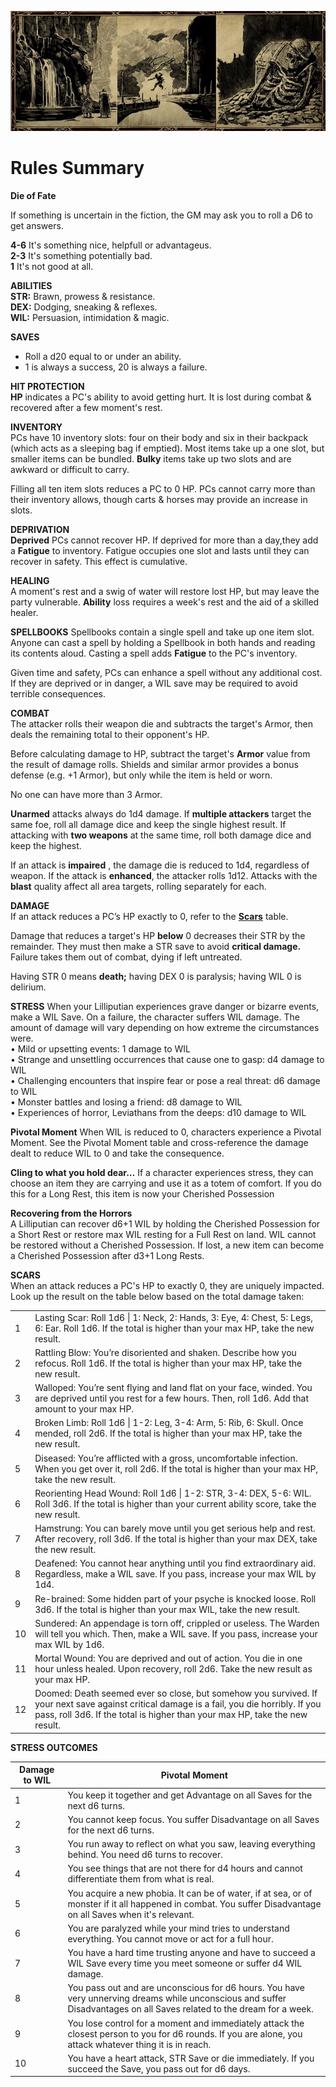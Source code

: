 ![Header](Bilete/Header.jpg)

# Rules Summary  

**Die of Fate**  

If something is uncertain in the fiction, the GM may ask you to roll a D6 to get answers.

__4-6__ It's something nice, helpfull or advantageus.  
__2-3__ It's something potentially bad.  
__1__ It's not good at all. 

**ABILITIES**  
**STR:** Brawn, prowess & resistance.   
**DEX:** Dodging, sneaking & reflexes.   
**WIL:**  Persuasion, intimidation & magic.

**SAVES**  
- Roll a d20 equal to or under an ability.
- 1 is always a success, 20 is always a failure.

**HIT PROTECTION**  
**HP** indicates a PC's ability to avoid getting hurt. It is lost during combat & recovered after a few moment's rest.

**INVENTORY**  
PCs have 10 inventory slots: four on their body and six in their backpack (which acts as a sleeping bag if emptied). Most items take up a one slot, but smaller items can be bundled. **Bulky** items take up two slots and are awkward or difficult to carry.

Filling all ten item slots reduces a PC to 0 HP. PCs cannot carry more than their inventory allows, though carts & horses may provide an increase in slots.

**DEPRIVATION**  
**Deprived** PCs cannot recover HP. If deprived for more than a day,they add a **Fatigue** to inventory. Fatigue occupies one slot and lasts until they can recover in safety. This effect is cumulative.

**HEALING**  
A moment's rest and a swig of water will restore lost HP, but may leave the party vulnerable. **Ability** loss requires a week's rest and the aid of a skilled healer.

**SPELLBOOKS**
Spellbooks contain a single spell and take up one item slot. Anyone can cast a spell by holding a Spellbook in both hands and reading its contents aloud. Casting a spell adds **Fatigue** to the PC's inventory.

Given time and safety, PCs can enhance a spell without any additional cost. If they are deprived or in danger, a WIL save may be required to avoid terrible consequences.

**COMBAT**  
The attacker rolls their weapon die and subtracts the target's Armor, then deals the remaining total to their opponent's HP.

Before calculating damage to HP, subtract the target's **Armor** value from the result of damage rolls. Shields and similar armor provides a bonus defense (e.g. +1 Armor), but only while the item is held or worn.

No one can have more than 3 Armor.

**Unarmed** attacks always do 1d4 damage. If **multiple attackers** target the same foe, roll all damage dice and keep the single highest result. If attacking with **two weapons** at the same time, roll both damage dice and keep the highest.

If an attack is **impaired** , the damage die is reduced to 1d4, regardless of weapon. If the attack is **enhanced**, the attacker rolls 1d12. Attacks with the **blast** quality affect all area targets, rolling separately for each.

**DAMAGE**  
If an attack reduces a PC’s HP exactly to 0, refer to the [**Scars**](/cairn-srd#scars-1) table.
 
Damage that reduces a target's HP **below** 0 decreases their STR by the remainder. They must then make a STR save to avoid **critical damage.**  Failure takes them out of combat, dying if left untreated.

Having STR 0 means **death;** having DEX 0 is paralysis; having WIL 0 is delirium.

**STRESS**
When your Lilliputian experiences grave danger or bizarre events, make a WIL Save. On a failure, the character suffers WIL damage. The amount of damage will vary depending on how extreme the circumstances were.  
• Mild or upsetting events: 1 damage to WIL  
• Strange and unsettling occurrences that cause one to gasp: d4 damage to WIL  
• Challenging encounters that inspire fear or pose a real threat: d6 damage to WIL  
• Monster battles and losing a friend: d8 damage to WIL  
• Experiences of horror, Leviathans from the deeps: d10 damage to WIL  

**Pivotal Moment**
When WIL is reduced to 0, characters experience a Pivotal Moment. See the Pivotal Moment table and cross-reference the damage dealt to reduce WIL to 0 and take the consequence.

**Cling to what you hold dear…**
If a character experiences stress, they can choose
an item they are carrying and use it as a totem of
comfort. If you do this for a Long Rest, this item is
now your Cherished Possession

**Recovering from the Horrors**  
A Lilliputian can recover d6+1 WIL by holding the Cherished Possession for a Short Rest or restore
max WIL resting for a Full Rest on land. WIL cannot be restored without a Cherished Possession. If lost, a new item can become a Cherished Possession after d3+1 Long Rests.

**SCARS**  
When an attack reduces a PC's HP to exactly 0, they are uniquely impacted. Look up the result on the table below based on the total damage taken:

|      |                                                              |
|------ |---|
| 1    | Lasting Scar: Roll 1d6 &#124; 1: Neck, 2: Hands, 3: Eye, 4: Chest, 5: Legs, 6: Ear. Roll 1d6. If the total is higher than your max HP, take the new result. |
| 2    | Rattling Blow: You’re disoriented and shaken. Describe how you refocus. Roll 1d6. If the total is higher than your max HP, take the new result. |
| 3    | Walloped: You’re sent flying and land flat on your face, winded. You are deprived until you rest for a few hours. Then, roll 1d6. Add that amount to your max HP. |
| 4    | Broken Limb: Roll 1d6 &#124; 1-2: Leg, 3-4: Arm, 5: Rib, 6: Skull. Once mended, roll 2d6. If the total is higher than your max HP, take the new result. |
| 5    | Diseased: You’re afflicted with a gross, uncomfortable infection. When you get over it, roll 2d6. If the total is higher than your max HP, take the new result. |
| 6    | Reorienting Head Wound: Roll 1d6 &#124; 1-2: STR, 3-4: DEX, 5-6: WIL. Roll 3d6. If the total is higher than your current ability score, take the new result. |
| 7    | Hamstrung: You can barely move until you get serious help and rest. After recovery, roll 3d6. If the total is higher than your max DEX, take the new result. |
| 8    | Deafened: You cannot hear anything until you find extraordinary aid. Regardless, make a WIL save. If you pass, increase your max WIL by 1d4. |
| 9    | Re-brained: Some hidden part of your psyche is knocked loose. Roll 3d6. If the total is higher than your max WIL, take the new result. |
| 10   | Sundered: An appendage is torn off, crippled or useless. The Warden will tell you which. Then, make a WIL save. If you pass, increase your max WIL by 1d6. |
| 11   | Mortal Wound: You are deprived and out of action. You die in one hour unless healed. Upon recovery, roll 2d6. Take the new result as your max HP. |
| 12   | Doomed: Death seemed ever so close, but somehow you survived. If your next save against critical damage is a fail, you die horribly. If you pass, roll 3d6. If the total is higher than your max HP, take the new result. |

**STRESS OUTCOMES**  
  
| Damage to WIL | Pivotal Moment                                                                                    |
| ------------- | ------------------------------------------------------------------------------------------------- |
| 1             | You keep it together and get Advantage on all Saves for the next d6 turns.                        |
| 2             | You cannot keep focus. You suffer Disadvantage on all Saves for the next d6 turns.                |
| 3             | You run away to reflect on what you saw, leaving everything behind. You need d6 turns to recover. |
| 4             | You see things that are not there for d4 hours and cannot differentiate them from what is real.   |
| 5             | You acquire a new phobia. It can be of water, if at sea, or of monster if it all happened in combat. You suffer Disadvantage on all Saves when it's relevant.   |
| 6             | You are paralyzed while your mind tries to understand everything. You cannot move or act for a full hour. |
| 7             | You have a hard time trusting anyone and have to succeed a WIL Save every time you meet someone or suffer d4 WIL damage. |
| 8             | You pass out and are unconscious for d6 hours. You have very unnerving dreams while unconscious and suffer Disadvantages on all Saves related to the dream for a week. |
| 9             | You lose control for a moment and immediately attack the closest person to you for d6 rounds. If you are alone, you attack whatever thing it is in reach.|
| 10            |You have a heart attack, STR Save or die immediately. If you succeed the Save, you pass out for d6 days.|
